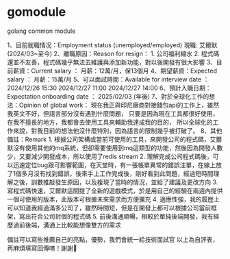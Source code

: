 # gomodule
golang common module



1、目前就職情况：Employment status (unemployed/employed)
    現職: 艾爾默(2024/03~至今)
2、離職原因：Reason for resign：
    1. 公司福利縮水
    2. 程式碼還並不友善，程式碼幾乎無法去維護與添加新功能，對以後開發有很大影響
3、目前薪資：Current salary ：
    月薪：12萬/月，保13個月
4、期望薪資：Expected salary ：
    月薪：15萬/月
5、可以面試時間：Available for interview date ：
    2024/12/26  15:30
    2024/12/27  11:00
    2024/12/27  14:00
6、預計入職日期：Expectation onboarding  date ：
    2025/02/03 (年後)
7、對於全球化工作的想法：Opinion of global work：
    現在我正與印尼廠商對接錢包api的工作上，雖然我英文不好，但語言部分沒有遇到什麼問題，
    只要是因為現在工具都很好使用，在我不擅長的地方，我都會去使用工具來輔助我達成我的目的，
    所以全球化的工作來說，對我目前的想法他沒什麼特別，因為語言的限制幾乎被打破了。
8、其他備註：Remark
    1. 根據公司架構或當前可使用的工具，來開發公司的程式碼，艾爾默沒有使用其他的mq系統，但卻需要使用到mq這類型的功能，然後因為開發人數少，又要減少開發成本，所以使用了redis stream
    2. 理解完成公司程式碼後，可以迅速定位bug跟可影響範圍，在天堂時，有一張帳單異常的錯誤注單，在線上放了1個多月沒有找到錯誤，後來手上工作完成後，剛好看到此問題，經過短時間理解之後，訓數推敲發生原因，以及複現了當時的情況，並給了建議及更改方向
    3. 寫程式碼快速，艾爾默這間提了全新的遊戲模式，於是用自己的經驗在兩週內提供一個可使用的版本，此版本可根據未來需求而方便擴充
    4. 適應性強，我的履歷上可以知道我經過滿多公司了，雖然時間短，但是在開發上都可以根據公司當前框架，寫出符合公司封個的程式碼
    5. 前後溝通順暢，相較於單純後端開發，我有經歷過前後端，溝通上比較能想像雙方的需求



備註可以寫些推薦自己的亮點，優勢，我們會統一給技術面試官
以上為自評表，再麻煩填寫回傳唷！謝謝🙏